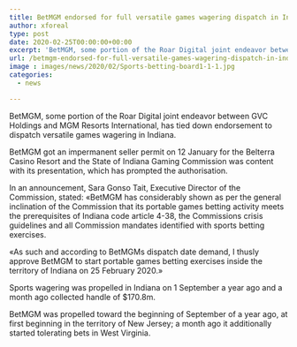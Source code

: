 ```yaml
---
title: BetMGM endorsed for full versatile games wagering dispatch in Indiana
author: xforeal 
type: post
date: 2020-02-25T00:00:00+00:00
excerpt: 'BetMGM, some portion of the Roar Digital joint endeavor between GVC Holdings and MGM Resorts International, has tied down endorsement to dispatch versatile games wagering in Indiana '
url: /betmgm-endorsed-for-full-versatile-games-wagering-dispatch-in-indiana/
image : images/news/2020/02/Sports-betting-board1-1-1.jpg
categories:
  - news

---
```

<span style="font-weight: 400;">BetMGM, some portion of the Roar Digital joint endeavor between GVC Holdings and MGM Resorts International, has tied down endorsement to dispatch versatile games wagering in Indiana. </span>

<span style="font-weight: 400;">BetMGM got an impermanent seller permit on 12 January for the Belterra Casino Resort and the State of Indiana Gaming Commission was content with its presentation, which has prompted the authorisation. </span>

<span style="font-weight: 400;">In an announcement, Sara Gonso Tait, Executive Director of the Commission, stated: &#171;BetMGM has considerably shown as per the general inclination of the Commission that its portable games betting activity meets the prerequisites of Indiana code article 4-38, the Commissions crisis guidelines and all Commission mandates identified with sports betting exercises. </span>

<span style="font-weight: 400;">&#171;As such and according to BetMGMs dispatch date demand, I thusly approve BetMGM to start portable games betting exercises inside the territory of Indiana on 25 February 2020.&#187; </span>

<span style="font-weight: 400;">Sports wagering was propelled in Indiana on 1 September a year ago and a month ago collected handle of $170.8m. </span>

<span style="font-weight: 400;">BetMGM was propelled toward the beginning of September of a year ago, at first beginning in the territory of New Jersey; a month ago it additionally started tolerating bets in West Virginia. </span>